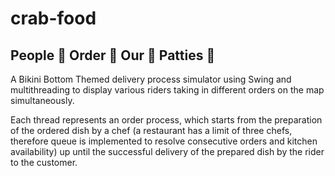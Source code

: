 # crab-food
## People :fries: Order :ice_cream: Our :fried_shrimp: Patties :hamburger:

A Bikini Bottom Themed delivery process simulator using Swing and multithreading to display various riders taking in different orders on the map simultaneously. 

Each thread represents an order process, which starts from the preparation of the ordered dish by a chef (a restaurant has a limit of three chefs, therefore queue is implemented to resolve consecutive orders and kitchen availability) up until the successful delivery of the prepared dish by the rider to the customer.
